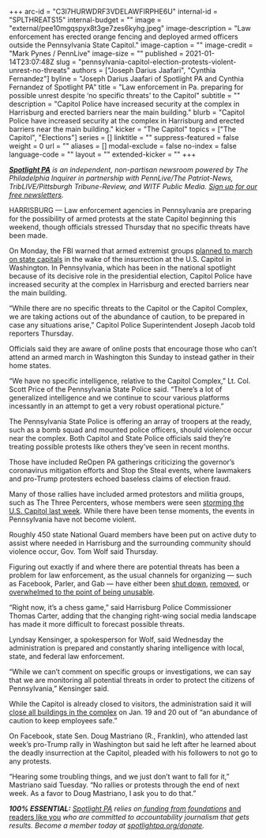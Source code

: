 +++
arc-id = "C3I7HURWDRF3VDELAWFIRPHE6U"
internal-id = "SPLTHREATS15"
internal-budget = ""
image = "external/pee10mgqspyx8t3ge7zes6kyhg.jpeg"
image-description = "Law enforcement has erected orange fencing and deployed armed officers outside the Pennsylvania State Capitol."
image-caption = ""
image-credit = "Mark Pynes / PennLive"
image-size = ""
published = 2021-01-14T23:07:48Z
slug = "pennsylvania-capitol-election-protests-violent-unrest-no-threats"
authors = ["Joseph Darius Jaafari", "Cynthia Fernandez"]
byline = "Joseph Darius Jaafari of Spotlight PA and Cynthia Fernandez of Spotlight PA"
title = "Law enforcement in Pa. preparing for possible unrest despite ‘no specific threats’ to the Capitol"
subtitle = ""
description = "Capitol Police have increased security at the complex in Harrisburg and erected barriers near the main building."
blurb = "Capitol Police have increased security at the complex in Harrisburg and erected barriers near the main building."
kicker = "The Capitol"
topics = ["The Capitol", "Elections"]
series = []
linktitle = ""
suppress-featured = false
weight = 0
url = ""
aliases = []
modal-exclude = false
no-index = false
language-code = ""
layout = ""
extended-kicker = ""
+++

<a href="https://www.spotlightpa.org/"><i><b>Spotlight PA</b></i></a><i> is an independent, non-partisan newsroom powered by The Philadelphia Inquirer in partnership with PennLive/The Patriot-News, TribLIVE/Pittsburgh Tribune-Review, and WITF Public Media. </i><a href="https://www.spotlightpa.org/newsletters"><i>Sign up for our free newsletters</i></a><i>.</i>

HARRISBURG — Law enforcement agencies in Pennsylvania are preparing for the possibility of armed protests at the state Capitol beginning this weekend, though officials stressed Thursday that no specific threats have been made.

On Monday, the FBI warned that armed extremist groups <a href="https://www.washingtonpost.com/national/state-capitals-armed-protests-fbi/2021/01/11/d8ec0312-544d-11eb-a08b-f1381ef3d207_story.html">planned to march on state capitals</a> in the wake of the insurrection at the U.S. Capitol in Washington. In Pennsylvania, which has been in the national spotlight because of its decisive role in the presidential election, Capitol Police have increased security at the complex in Harrisburg and erected barriers near the main building.

“While there are no specific threats to the Capitol or the Capitol Complex, we are taking actions out of the abundance of caution, to be prepared in case any situations arise,” Capitol Police Superintendent Joseph Jacob told reporters Thursday.

Officials said they are aware of online posts that encourage those who can’t attend an armed march in Washington this Sunday to instead gather in their home states.

<script src="https://www.spotlightpa.org/embed.js" async></script><div data-spl-embed-version="1" data-spl-src="https://www.spotlightpa.org/embeds/newsletter/"></div>

“We have no specific intelligence, relative to the Capitol Complex,” Lt. Col. Scott Price of the Pennsylvania State Police said. “There’s a lot of generalized intelligence and we continue to scour various platforms incessantly in an attempt to get a very robust operational picture.”

The Pennsylvania State Police is offering an array of troopers at the ready, such as a bomb squad and mounted police officers, should violence occur near the complex. Both Capitol and State Police officials said they’re treating possible protests like others they’ve seen in recent months.

Those have included ReOpen PA gatherings criticizing the governor’s coronavirus mitigation efforts and Stop the Steal events, where lawmakers and pro-Trump protesters echoed baseless claims of election fraud.

Many of those rallies have included armed protestors and militia groups, such as The Three Percenters, whose members were seen <a href="https://www.theguardian.com/environment/2021/jan/09/us-capitol-attackers-violence-rural-west">storming the U.S. Capitol last week</a>. While there have been tense moments, the events in Pennsylvania have not become violent.

Roughly 450 state National Guard members have been put on active duty to assist where needed in Harrisburg and the surrounding community should violence occur, Gov. Tom Wolf said Thursday.

Figuring out exactly if and where there are potential threats has been a problem for law enforcement, as the usual channels for organizing — such as Facebook, Parler, and Gab — have either been <a href="https://www.theverge.com/2021/1/10/22223956/parler-ceo-john-matze-lawyers-vendors-abandoning">shut down</a>, <a href="https://www.npr.org/sections/congress-electoral-college-tally-live-updates/2021/01/12/956003580/facebook-removes-stop-the-steal-content-twitter-suspends-qanon-accounts">removed</a>, or <a href="https://www.newsweek.com/gab-fringe-social-network-adds-600000-users-parler-shut-down-1560453">overwhelmed to the point of being unusable</a>.

“Right now, it’s a chess game,” said Harrisburg Police Commissioner Thomas Carter, adding that the changing right-wing social media landscape has made it more difficult to forecast possible threats.

<script src="https://www.spotlightpa.org/embed.js" async></script><div data-spl-embed-version="1" data-spl-src="https://www.spotlightpa.org/embeds/donate/?teaser_text=Spotlight%20PA%20provides%20essential%2C%20public-service%20journalism%20thanks%20to%20readers%20like%20you.%20Help%20us%20continue%20that%20work."></div>

Lyndsay Kensinger, a spokesperson for Wolf, said Wednesday the administration is prepared and constantly sharing intelligence with local, state, and federal law enforcement.

“While we can’t comment on specific groups or investigations, we can say that we are monitoring all potential threats in order to protect the citizens of Pennsylvania,” Kensinger said.

While the Capitol is already closed to visitors, the administration said it will <a href="https://www.oa.pa.gov/Pages/AlertDetails.aspx">close all buildings in the complex</a> on Jan. 19 and 20 out of “an abundance of caution to keep employees safe.”

On Facebook, state Sen. Doug Mastriano (R., Franklin), who attended last week’s pro-Trump rally in Washington but said he left after he learned about the deadly insurrection at the Capitol, pleaded with his followers to not go to any protests.

“Hearing some troubling things, and we just don’t want to fall for it,” Mastriano said Tuesday. “No rallies or protests through the end of next week. As a favor to Doug Mastriano, I ask you to do that.”

<i><b>100% ESSENTIAL:</b></i><i> </i><a href="https://www.spotlightpa.org/"><i>Spotlight PA</i></a><i> relies on</i><a href="https://www.spotlightpa.org/support"><i> funding from foundations</i></a><i> </i><a href="https://www.spotlightpa.org/support">and readers like you</a><i> who are committed to accountability journalism that gets results. Become a member today at </i><a href="http://checkout.fundjournalism.org/memberform?org_id=spotlightpa&campaign=701f4000000TVuIAAW"><i>spotlightpa.org/donate</i></a><i>.</i>
